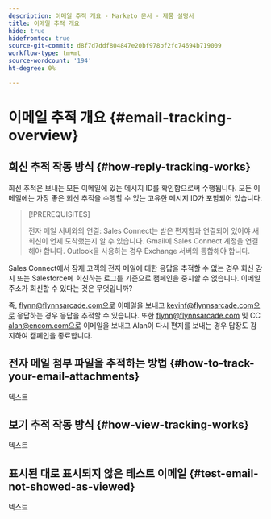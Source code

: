 ```yaml
---
description: 이메일 추적 개요 - Marketo 문서 - 제품 설명서
title: 이메일 추적 개요
hide: true
hidefromtoc: true
source-git-commit: d8f7d7ddf804847e20bf978bf2fc74694b719009
workflow-type: tm+mt
source-wordcount: '194'
ht-degree: 0%

---
```


# 이메일 추적 개요 {#email-tracking-overview}

## 회신 추적 작동 방식 {#how-reply-tracking-works}

회신 추적은 보내는 모든 이메일에 있는 메시지 ID를 확인함으로써 수행됩니다. 모든 이메일에는 가장 좋은 회신 추적을 수행할 수 있는 고유한 메시지 ID가 포함되어 있습니다.

>[!PREREQUISITES]
>
>전자 메일 서버와의 연결: Sales Connect는 받은 편지함과 연결되어 있어야 새 회신이 언제 도착했는지 알 수 있습니다. Gmail에 Sales Connect 계정을 연결해야 합니다. Outlook을 사용하는 경우 Exchange 서버와 통합해야 합니다.

Sales Connect에서 잠재 고객의 전자 메일에 대한 응답을 추적할 수 없는 경우 회신 감지 또는 Salesforce에 회신하는 로그를 기준으로 캠페인을 중지할 수 없습니다. 이메일 주소가 회신할 수 있다는 것은 무엇입니까?

즉, flynn@flynnsarcade.com으로 이메일을 보내고 kevinf@flynnsarcade.com으로 응답하는 경우 응답을 추적할 수 있습니다. 또한 flynn@flynnsarcade.com 및 CC alan@encom.com으로 이메일을 보내고 Alan이 다시 편지를 보내는 경우 답장도 감지하여 캠페인을 종료합니다.

## 전자 메일 첨부 파일을 추적하는 방법 {#how-to-track-your-email-attachments}

텍스트

## 보기 추적 작동 방식 {#how-view-tracking-works}

텍스트

## 표시된 대로 표시되지 않은 테스트 이메일 {#test-email-not-showed-as-viewed}

텍스트
